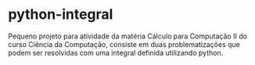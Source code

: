 # python-integral
Pequeno projeto para atividade da matéria Cálculo para Computação II do curso Ciência da Computação, consiste em duas problematizações que podem ser resolvidas com uma integral definida utilizando python.
